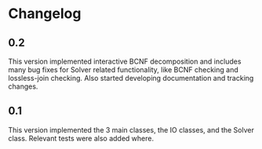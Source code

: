 # Changelog

## 0.2

This version implemented interactive BCNF decomposition and includes many bug fixes for Solver related functionality,
like BCNF checking and lossless-join checking.
Also started developing documentation and tracking changes.

## 0.1

This version implemented the 3 main classes, the IO classes, and the Solver class. Relevant tests were also added where.
